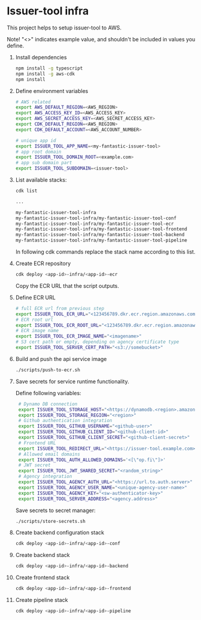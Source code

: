 # Issuer-tool infra

This project helps to setup issuer-tool to AWS.

Note! "<>" indicates example value, and shouldn't be included in values you define.

1. Install dependencies

   ```bash
   npm install -g typescript
   npm install -g aws-cdk
   npm install
   ```

1. Define environment variables

   ```bash
   # AWS related
   export AWS_DEFAULT_REGION=<AWS_REGION>
   export AWS_ACCESS_KEY_ID=<AWS_ACCESS_KEY>
   export AWS_SECRET_ACCESS_KEY=<AWS_SECRET_ACCESS_KEY>
   export CDK_DEFAULT_REGION=<AWS_REGION>
   export CDK_DEFAULT_ACCOUNT=<AWS_ACCOUNT_NUMBER>

   # unique app id
   export ISSUER_TOOL_APP_NAME=<my-fantastic-issuer-tool>
   # app root domain
   export ISSUER_TOOL_DOMAIN_ROOT=<example.com>
   # app sub domain part
   export ISSUER_TOOL_SUBDOMAIN=<issuer-tool>
   ```

1. List available stacks:

   ```bash
   cdk list

   ...

   my-fantastic-issuer-tool-infra
   my-fantastic-issuer-tool-infra/my-fantastic-issuer-tool-conf
   my-fantastic-issuer-tool-infra/my-fantastic-issuer-tool-ecr
   my-fantastic-issuer-tool-infra/my-fantastic-issuer-tool-frontend
   my-fantastic-issuer-tool-infra/my-fantastic-issuer-tool-backend
   my-fantastic-issuer-tool-infra/my-fantastic-issuer-tool-pipeline
   ```

   In following cdk commands replace the stack name according to this list.

1. Create ECR repository

   ```bash
   cdk deploy <app-id>-infra/<app-id>-ecr
   ```

   Copy the ECR URL that the script outputs.

1. Define ECR URL

   ```bash
   # full ECR url from previous step
   export ISSUER_TOOL_ECR_URL="<123456789.dkr.ecr.region.amazonaws.com/imagename>"
   # ECR root url
   export ISSUER_TOOL_ECR_ROOT_URL="<123456789.dkr.ecr.region.amazonaws.com>"
   # ECR image name
   export ISSUER_TOOL_ECR_IMAGE_NAME="<imagename>"
   # S3 cert path or empty, depending on agency certificate type
   export ISSUER_TOOL_SERVER_CERT_PATH="<s3://somebucket>"
   ```

1. Build and push the api service image

   ```bash
   ./scripts/push-to-ecr.sh
   ```

1. Save secrets for service runtime functionality.

   Define following variables:

   ```bash
    # Dynamo DB connection
    export ISSUER_TOOL_STORAGE_HOST="<https://dynamodb.<region>.amazonaws.com>"
    export ISSUER_TOOL_STORAGE_REGION="<region>"
    # Github authentication integration
    export ISSUER_TOOL_GITHUB_USERNAME="<github-user>"
    export ISSUER_TOOL_GITHUB_CLIENT_ID="<github-client-id>"
    export ISSUER_TOOL_GITHUB_CLIENT_SECRET="<github-client-secret>"
    # Frontend URL
    export ISSUER_TOOL_REDIRECT_URL="<https://issuer-tool.example.com>"
    # Allowed email domains
    export ISSUER_TOOL_AUTH_ALLOWED_DOMAINS='<[\"op.fi\"]>'
    # JWT secret
    export ISSUER_TOOL_JWT_SHARED_SECRET="<random_string>"
    # Agency integration
    export ISSUER_TOOL_AGENCY_AUTH_URL="<https://url.to.auth.server>"
    export ISSUER_TOOL_AGENCY_USER_NAME="<unique-agency-user-name>"
    export ISSUER_TOOL_AGENCY_KEY="<sw-authenticator-key>"
    export ISSUER_TOOL_SERVER_ADDRESS="<agency.address>"
   ```

   Save secrets to secret manager:

   ```bash
   ./scripts/store-secrets.sh
   ```

1. Create backend configuration stack

   ```bash
   cdk deploy <app-id>-infra/<app-id>-conf
   ```

1. Create backend stack

   ```bash
   cdk deploy <app-id>-infra/<app-id>-backend
   ```

1. Create frontend stack

   ```bash
   cdk deploy <app-id>-infra/<app-id>-frontend
   ```

1. Create pipeline stack

   ```bash
   cdk deploy <app-id>-infra/<app-id>-pipeline
   ```
